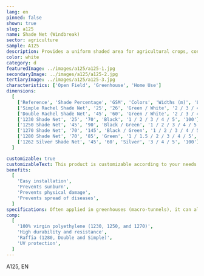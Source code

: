 ```yaml
---
lang: en
pinned: false
shown: true
slug: a125
name: Shade Net (Windbreak)
sector: agriculture
sample: A125
description: Provides a uniform shaded area for agricultural crops, controlling the incidence of sunlight and preventing physiological disorders such as sunburn. It also prevents the spread of plant diseases and protects against physical damage caused by wind.
color: white
category: d
featuredImage: ../images/a125/a125-1.jpg
secondaryImage: ../images/a125/a125-2.jpg
tertiaryImage: ../images/a125/a125-3.jpg
characteristics: ['Open Field', 'Greenhouse', 'Home Use']
dimensions:
  [
    ['Reference', 'Shade Percentage', 'GSM', 'Colors', 'Widths (m)', 'Length (m)'],
    ['Simple Rachel Shade Net', '25', '26', 'Green / White', '2 / 3 / 4 / 5', '120'],
    ['Double Rachel Shade Net', '45', '60', 'Green / White', '2 / 3 / 4 / 5', '120'],
    ['1230 Shade Net', '25', '70', 'Black', '1 / 2 / 3 / 4 / 5', '100'],
    ['1250 Shade Net', '45', '90', 'Black / Green', '1 / 2 / 3 / 4 / 5', '100'],
    ['1270 Shade Net', '70', '145', 'Black / Green', '1 / 2 / 3 / 4 / 5', '100'],
    ['1280 Shade Net', '70', '85', 'Green', '1 / 1.5 / 2 / 3 / 4 / 5', '125'],
    ['1262 Silver Shade Net', '45', '60', 'Silver', '3 / 4 / 5', '100'],
  ]

customizable: true
customizableText: This product is customizable according to your needs. Contact us for more information.
benefits:
  [
    'Easy installation',
    'Prevents sunburn',
    'Prevents physical damage',
    'Prevents spread of diseases',
  ]
specifications: Often applied in greenhouses (macro-tunnels), it can also be used as a shelter net, windbreak, fence, or even as livestock shelter. It can also be used as a covering net for parking lots and/or swimming pools.
comp:
  [
    '100% virgin polyethylene (1230, 1250, and 1270)',
    'High durability and resistance',
    'Raffia (1280, Double and Simple)',
    'UV protection',
  ]
---
```


A125, EN
